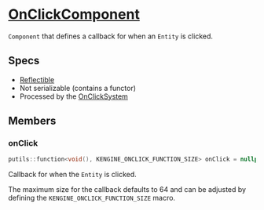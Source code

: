 # [OnClickComponent](OnClickComponent.hpp)

`Component` that defines a callback for when an `Entity` is clicked.

## Specs

* [Reflectible](https://github.com/phisko/putils/blob/master/reflection.md)
* Not serializable (contains a functor)
* Processed by the [OnClickSystem](../../systems/OnClickSystem.md)

## Members

### onClick

```cpp
putils::function<void(), KENGINE_ONCLICK_FUNCTION_SIZE> onClick = nullptr;
```

Callback for when the `Entity` is clicked.

The maximum size for the callback defaults to 64 and can be adjusted by defining the `KENGINE_ONCLICK_FUNCTION_SIZE` macro.